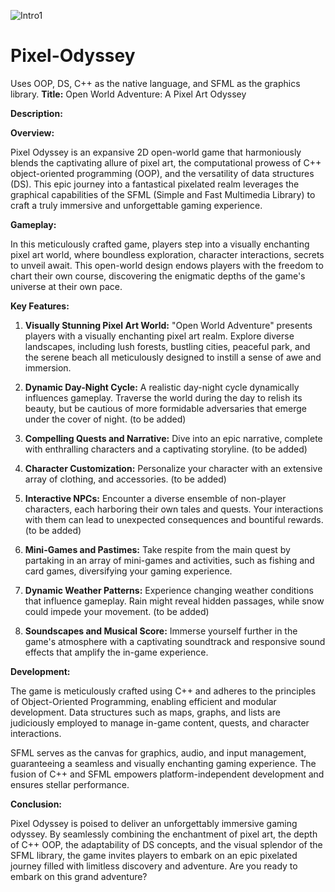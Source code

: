 ![Intro1](https://github.com/completelyblank/Pixel-Odyssey/assets/105001837/0bb65c6a-0588-4e08-bac1-d1b7fafbdf58)



# Pixel-Odyssey
Uses OOP, DS, C++ as the native language, and SFML as the graphics library.
**Title:** Open World Adventure: A Pixel Art Odyssey

**Description:**

**Overview:**

Pixel Odyssey is an expansive 2D open-world game that harmoniously blends the captivating allure of pixel art, the computational prowess of C++ object-oriented programming (OOP), and the versatility of data structures (DS). This epic journey into a fantastical pixelated realm leverages the graphical capabilities of the SFML (Simple and Fast Multimedia Library) to craft a truly immersive and unforgettable gaming experience.

**Gameplay:**

In this meticulously crafted game, players step into a visually enchanting pixel art world, where boundless exploration, character interactions, secrets to unveil await. This open-world design endows players with the freedom to chart their own course, discovering the enigmatic depths of the game's universe at their own pace.

**Key Features:**

1. **Visually Stunning Pixel Art World:** "Open World Adventure" presents players with a visually enchanting pixel art realm. Explore diverse landscapes, including lush forests, bustling cities, peaceful park, and the serene beach all meticulously designed to instill a sense of awe and immersion.

2. **Dynamic Day-Night Cycle:** A realistic day-night cycle dynamically influences gameplay. Traverse the world during the day to relish its beauty, but be cautious of more formidable adversaries that emerge under the cover of night. (to be added)

3. **Compelling Quests and Narrative:** Dive into an epic narrative, complete with enthralling characters and a captivating storyline. (to be added)

4. **Character Customization:** Personalize your character with an extensive array of clothing, and accessories. (to be added)

5. **Interactive NPCs:** Encounter a diverse ensemble of non-player characters, each harboring their own tales and quests. Your interactions with them can lead to unexpected consequences and bountiful rewards. (to be added)

6. **Mini-Games and Pastimes:** Take respite from the main quest by partaking in an array of mini-games and activities, such as fishing and card games, diversifying your gaming experience.

7. **Dynamic Weather Patterns:** Experience changing weather conditions that influence gameplay. Rain might reveal hidden passages, while snow could impede your movement. (to be added)

8. **Soundscapes and Musical Score:** Immerse yourself further in the game's atmosphere with a captivating soundtrack and responsive sound effects that amplify the in-game experience.

**Development:**

The game is meticulously crafted using C++ and adheres to the principles of Object-Oriented Programming, enabling efficient and modular development. Data structures such as maps, graphs, and lists are judiciously employed to manage in-game content, quests, and character interactions.

SFML serves as the canvas for graphics, audio, and input management, guaranteeing a seamless and visually enchanting gaming experience. The fusion of C++ and SFML empowers platform-independent development and ensures stellar performance.

**Conclusion:**

Pixel Odyssey is poised to deliver an unforgettably immersive gaming odyssey. By seamlessly combining the enchantment of pixel art, the depth of C++ OOP, the adaptability of DS concepts, and the visual splendor of the SFML library, the game invites players to embark on an epic pixelated journey filled with limitless discovery and adventure. Are you ready to embark on this grand adventure?

